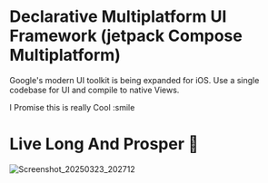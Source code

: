 #  Declarative Multiplatform UI Framework (jetpack Compose Multiplatform)

Google's modern UI toolkit is being expanded for iOS. Use a single codebase for UI and compile to native Views.

I Promise this is really Cool :smile

# Live Long And Prosper 🖖

![Screenshot_20250323_202712](https://github.com/user-attachments/assets/1cd4a22c-e06f-4b07-9e42-388a7177fd8f)
